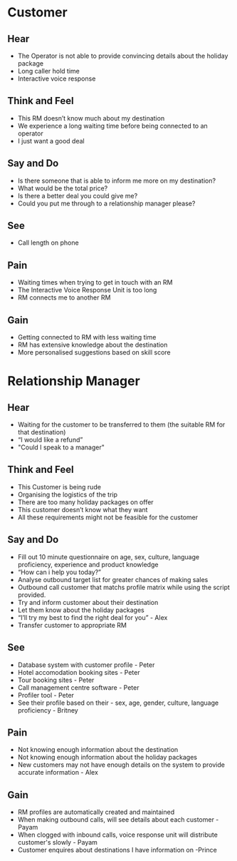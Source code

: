 # Customer
## Hear
* The Operator is not able to provide convincing details about the holiday package
* Long caller hold time
* Interactive voice response 
## Think and Feel
* This RM doesn’t know much about my destination
* We experience a long waiting time before being connected to an operator
* I just want a good deal
## Say and Do
* Is there someone that is able to inform me more on my destination?
* What would be the total price?
* Is there a better deal you could give me?
* Could you put me through to a relationship manager please? 
## See
* Call length on phone
## Pain
* Waiting times when trying to get in touch with an RM
* The Interactive Voice Response Unit is too long
* RM connects me to another RM
## Gain
* Getting connected to RM with less waiting time
* RM has extensive knowledge about the destination
* More personalised suggestions based on skill score
# Relationship Manager
## Hear
* Waiting for the customer to be transferred to them (the suitable RM for that destination)
* “I would like a refund”
* "Could I speak to a manager"
## Think and Feel
* This Customer is being rude
* Organising the logistics of the trip
* There are too many holiday packages on offer
* This customer doesn’t know what they want
* All these requirements might not be feasible for the customer
## Say and Do
* Fill out 10 minute questionnaire on age, sex, culture, language proficiency, experience and product knowledge  
* “How can i help you today?”
* Analyse outbound target list for greater chances of making sales
* Outbound call customer that matchs profile matrix while using the script provided.
* Try and inform customer about their destination
* Let them know about the holiday packages 
* “I’ll try my best to find the right deal for you” - Alex
* Transfer customer to appropriate RM
## See
* Database system with customer profile - Peter
* Hotel accomodation booking sites - Peter
* Tour booking sites - Peter
* Call management centre  software - Peter
* Profiler tool - Peter
* See their profile based on their - sex, age, gender, culture, language proficiency - Britney 

## Pain
* Not knowing enough information about the destination
* Not knowing enough information about the holiday packages 
* New customers may not have enough details on the system to provide accurate information - Alex

## Gain
* RM profiles are automatically created and maintained
* When making outbound calls, will see details about each customer - Payam
* When clogged with inbound calls, voice response unit will distribute customer's slowly - Payam
* Customer enquires about destinations I have information on -Prince


